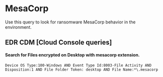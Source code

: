 # MesaCorp

Use this query to look for ransomware MesaCorp behavior in the environment.

## EDR CDM [Cloud Console queries]

#### Search for Files encrypted on Desktop with mesacorp extension.

```
Device OS Type:100-Windows AND Event Type Id:8003-File Activity AND Disposition:1 AND File Folder Token: desktop AND File Name:*\.mesacorp
```
